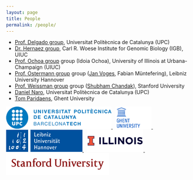 ```yaml
---
layout: page
title: People
permalink: /people/
---
```

- [Prof. Delgado group](https://imp.upc.edu/en/members/jaime-delgado), Universitat Politècnica de Catalunya (UPC)
- [Dr. Hernaez group](http://mikelhernaez.github.io/), Carl R. Woese Institute for Genomic Biology (IGB), UIUC
- [Prof. Ochoa group](http://idoia.ece.illinois.edu/) group (Idoia Ochoa), University of Illinois at Urbana-Champaign (UIUC)
- [Prof. Ostermann group](https://www.tnt.uni-hannover.de/staff/osterman/) group ([Jan Voges](https://www.tnt.uni-hannover.de/staff/voges/), Fabian Müntefering), Leibniz University Hannover
- [Prof. Weissman group](https://web.stanford.edu/~tsachy/) group ([Shubham Chandak](https://schandak.people.stanford.edu/)), Stanford University
- [Daniel Naro](mailto:dnaro@ac.upc.edu), Universitat Politècnica de Catalunya (UPC)
- [Tom Paridaens](https://biblio.ugent.be/person/802000039745), Ghent University

<a href="https://www.upc.edu/ca">
  <img src="/logos/upc_logomark.png" alt="Universitat Politècnica de Catalunya (UPC)" height="60px">
</a>
&nbsp;
<a href="https://www.ugent.be/en">
  <img src="/logos/ughent.png" alt="Ghent University" height="60px">
</a>
&nbsp;
<a href="https://www.uni-hannover.de/en/">
  <img src="/logos/luh_logo.svg" alt="Leibniz University Hannover" height="60px">
</a>
&nbsp;
<a href="https://www.illinois.edu/">
  <img src="/logos/illinois.jpg" alt="University of Illinois at Urbana-Champaign" height="60px">
</a>
&nbsp;
<a href="https://www.stanford.edu/">
  <img src="/logos/SUSig.png" alt="Stanford University" height="60px">
</a>
